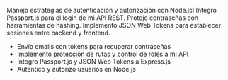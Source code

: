 Manejo estrategias de autenticación y autorización con Node.js! Integro Passport.js para el login de mi API REST. Protejo contraseñas con herramientas de hashing. Implemento JSON Web Tokens para establecer sesiones entre backend y frontend.

* Envío emails con tokens para recuperar contraseñas
* Implemento protección de rutas y control de roles a mi API
* Integro Passport.js y JSON Web Tokens a Express.js
* Autentico y autorizo usuarios en Node.js
